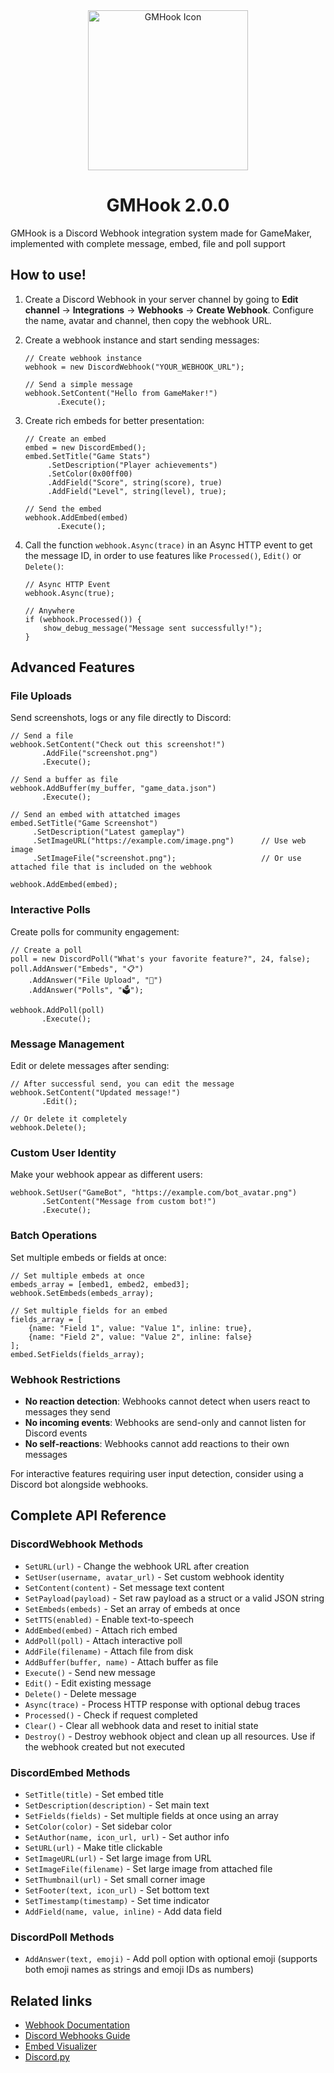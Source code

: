 <div align="center">
  <img src="https://github.com/user-attachments/assets/d29423cd-4bb0-44e0-b8ec-814621924429" alt="GMHook Icon" width="256">
  <h1>GMHook 2.0.0</h1>
</div>
GMHook is a Discord Webhook integration system made for GameMaker, implemented with complete message, embed, file and poll support


## How to use!
1. Create a Discord Webhook in your server channel by going to **Edit channel** → **Integrations** → **Webhooks** → **Create Webhook**.
   Configure the name, avatar and channel, then copy the webhook URL.
   
2. Create a webhook instance and start sending messages:
   ```gml
   // Create webhook instance
   webhook = new DiscordWebhook("YOUR_WEBHOOK_URL");
   
   // Send a simple message
   webhook.SetContent("Hello from GameMaker!")
          .Execute();
   ```

3. Create rich embeds for better presentation:
   ```gml
   // Create an embed
   embed = new DiscordEmbed();
   embed.SetTitle("Game Stats")
        .SetDescription("Player achievements")
        .SetColor(0x00ff00)
        .AddField("Score", string(score), true)
        .AddField("Level", string(level), true);
   
   // Send the embed
   webhook.AddEmbed(embed)
          .Execute();
   ```

4. Call the function `webhook.Async(trace)` in an Async HTTP event to get the message ID, in order to use features like `Processed()`, `Edit()` or `Delete()`:
   ```gml
   // Async HTTP Event
   webhook.Async(true);

   // Anywhere
   if (webhook.Processed()) {
       show_debug_message("Message sent successfully!");
   }
   ```

## Advanced Features

### File Uploads
Send screenshots, logs or any file directly to Discord:
```gml
// Send a file
webhook.SetContent("Check out this screenshot!")
       .AddFile("screenshot.png")
       .Execute();

// Send a buffer as file
webhook.AddBuffer(my_buffer, "game_data.json")
       .Execute();

// Send an embed with attatched images
embed.SetTitle("Game Screenshot")
     .SetDescription("Latest gameplay")
     .SetImageURL("https://example.com/image.png")      // Use web image
     .SetImageFile("screenshot.png");                   // Or use attached file that is included on the webhook

webhook.AddEmbed(embed);
```

### Interactive Polls
Create polls for community engagement:
```gml
// Create a poll
poll = new DiscordPoll("What's your favorite feature?", 24, false);
poll.AddAnswer("Embeds", "📋")
    .AddAnswer("File Upload", "📎")
    .AddAnswer("Polls", "🗳️");

webhook.AddPoll(poll)
       .Execute();
```

### Message Management
Edit or delete messages after sending:
```gml
// After successful send, you can edit the message
webhook.SetContent("Updated message!")
       .Edit();

// Or delete it completely
webhook.Delete();
```

### Custom User Identity
Make your webhook appear as different users:
```gml
webhook.SetUser("GameBot", "https://example.com/bot_avatar.png")
       .SetContent("Message from custom bot!")
       .Execute();
```

### Batch Operations
Set multiple embeds or fields at once:
```gml
// Set multiple embeds at once
embeds_array = [embed1, embed2, embed3];
webhook.SetEmbeds(embeds_array);

// Set multiple fields for an embed
fields_array = [
    {name: "Field 1", value: "Value 1", inline: true},
    {name: "Field 2", value: "Value 2", inline: false}
];
embed.SetFields(fields_array);
```

### Webhook Restrictions
- **No reaction detection**: Webhooks cannot detect when users react to messages they send
- **No incoming events**: Webhooks are send-only and cannot listen for Discord events  
- **No self-reactions**: Webhooks cannot add reactions to their own messages

For interactive features requiring user input detection, consider using a Discord bot alongside webhooks.

## Complete API Reference

### DiscordWebhook Methods
- `SetURL(url)` - Change the webhook URL after creation
- `SetUser(username, avatar_url)` - Set custom webhook identity
- `SetContent(content)` - Set message text content
- `SetPayload(payload)` - Set raw payload as a struct or a valid JSON string
- `SetEmbeds(embeds)` - Set an array of embeds at once
- `SetTTS(enabled)` - Enable text-to-speech
- `AddEmbed(embed)` - Attach rich embed
- `AddPoll(poll)` - Attach interactive poll
- `AddFile(filename)` - Attach file from disk
- `AddBuffer(buffer, name)` - Attach buffer as file
- `Execute()` - Send new message
- `Edit()` - Edit existing message
- `Delete()` - Delete message
- `Async(trace)` - Process HTTP response with optional debug traces
- `Processed()` - Check if request completed
- `Clear()` - Clear all webhook data and reset to initial state
- `Destroy()` - Destroy webhook object and clean up all resources. Use if the webhook created but not executed

### DiscordEmbed Methods
- `SetTitle(title)` - Set embed title
- `SetDescription(description)` - Set main text
- `SetFields(fields)` - Set multiple fields at once using an array
- `SetColor(color)` - Set sidebar color
- `SetAuthor(name, icon_url, url)` - Set author info
- `SetURL(url)` - Make title clickable
- `SetImageURL(url)` - Set large image from URL
- `SetImageFile(filename)` - Set large image from attached file
- `SetThumbnail(url)` - Set small corner image
- `SetFooter(text, icon_url)` - Set bottom text
- `SetTimestamp(timestamp)` - Set time indicator
- `AddField(name, value, inline)` - Add data field

### DiscordPoll Methods
- `AddAnswer(text, emoji)` - Add poll option with optional emoji (supports both emoji names as strings and emoji IDs as numbers)

## Related links
- [Webhook Documentation](https://discord.com/developers/docs/resources/webhook)
- [Discord Webhooks Guide](https://birdie0.github.io/discord-webhooks-guide/index.html)
- [Embed Visualizer](https://leovoel.github.io/embed-visualizer/)
- [Discord.py](https://discordpy.readthedocs.io/en/stable/)
